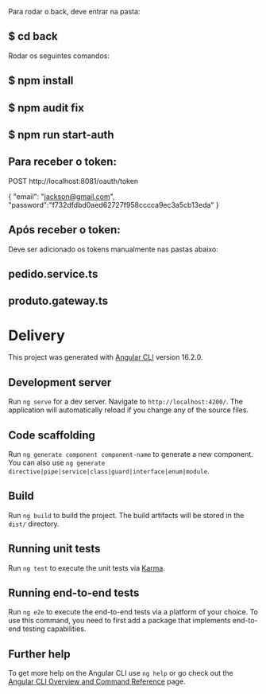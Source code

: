 Para rodar o back, deve entrar na pasta:

## $ cd back 

Rodar os seguintes comandos:


## $ npm install
## $ npm audit fix
## $ npm run start-auth

## Para receber o token:

POST http://localhost:8081/oauth/token

{
  "email": "jackson@gmail.com",
  "password":"f732dfdbd0aed62727f958cccca9ec3a5cb13eda"
}


## Após receber o token:

Deve ser adicionado os tokens manualmente nas pastas abaixo:

## pedido.service.ts
## produto.gateway.ts



# Delivery

This project was generated with [Angular CLI](https://github.com/angular/angular-cli) version 16.2.0.

## Development server

Run `ng serve` for a dev server. Navigate to `http://localhost:4200/`. The application will automatically reload if you change any of the source files.

## Code scaffolding

Run `ng generate component component-name` to generate a new component. You can also use `ng generate directive|pipe|service|class|guard|interface|enum|module`.

## Build

Run `ng build` to build the project. The build artifacts will be stored in the `dist/` directory.

## Running unit tests

Run `ng test` to execute the unit tests via [Karma](https://karma-runner.github.io).

## Running end-to-end tests

Run `ng e2e` to execute the end-to-end tests via a platform of your choice. To use this command, you need to first add a package that implements end-to-end testing capabilities.

## Further help

To get more help on the Angular CLI use `ng help` or go check out the [Angular CLI Overview and Command Reference](https://angular.io/cli) page.
